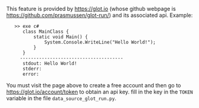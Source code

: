 This feature is provided by https://glot.io (whose github webpage is https://github.com/prasmussen/glot-run/) and its associated api. Example:
  ```
     >> exe c#
        class MainClass {
            static void Main() {
                System.Console.WriteLine("Hello World!");
            }
        }
       --------------------------------------
        stdout: Hello World!
        stderr: 
        error: 
  ```

You must visit the page above to create a free account and then go to https://glot.io/account/token to obtain an api key. fill in the key in the `TOKEN` variable in the file `data_source_glot_run.py`.